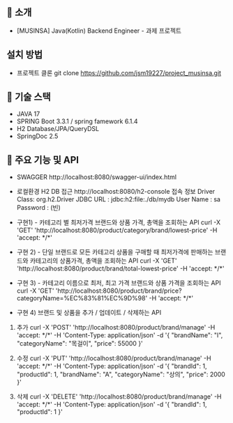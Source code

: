## 📖 소개
- [MUSINSA] Java(Kotlin) Backend Engineer - 과제 프로젝트

## 설치 방법
- 프로젝트 클론
git clone https://github.com/jsm19227/project_musinsa.git

## 📖 기술 스택
- JAVA 17
- SPRING Boot 3.3.1 / spring famework 6.1.4
- H2 Database/JPA/QueryDSL
- SpringDoc 2.5

## 📖 주요 기능 및 API 
- SWAGGER
http://localhost:8080/swagger-ui/index.html

- 로컬환경 H2 DB 접근
http://localhost:8080/h2-console
접속 정보
Driver Class: org.h2.Driver
JDBC URL : jdbc:h2:file:./db/mydb
User Name : sa
Password : (빈)

- 구현1) - 카테고리 별 최저가격 브랜드와 상품 가격, 총액을 조회하는 API
 curl -X 'GET' 'http://localhost:8080/product/category/brand/lowest-price' -H 'accept: \*/\*'

- 구현 2) - 단일 브랜드로 모든 카테고리 상품을 구매할 때 최저가격에 판매하는 브랜드와 카테고리의 상품가격, 총액을
조회하는 API
curl -X 'GET' 'http://localhost:8080/product/brand/total-lowest-price' -H 'accept: \*/\*'

- 구현 3) - 카테고리 이름으로 최저, 최고 가격 브랜드와 상품 가격을 조회하는 API
 curl -X 'GET' 'http://localhost:8080/product/brand/price?categoryName=%EC%83%81%EC%9D%98' -H 'accept: \*/\*'

- 구현 4) 브랜드 및 상품을 추가 / 업데이트 / 삭제하는 API
1) 추가
 curl -X 'POST' 'http://localhost:8080/product/brand/manage' -H 'accept: \*/\*' -H 'Content-Type: application/json' 
  -d '{
  "brandName": "I",
  "categoryName": "목걸이",
  "price": 55000
}'

3) 수정
 curl -X 'PUT' 'http://localhost:8080/product/brand/manage' -H 'accept: \*/\*' -H 'Content-Type: application/json'
  -d '{
  "brandId": 1,
  "productId": 1,
  "brandName": "A",
  "categoryName": "상의",
  "price": 2000
}'

5) 삭제
 curl -X 'DELETE' 'http://localhost:8080/product/brand/manage' -H 'accept: \*/\*' -H 'Content-Type: application/json' 
  -d '{
  "brandId": 1,
  "productId": 1
}'

